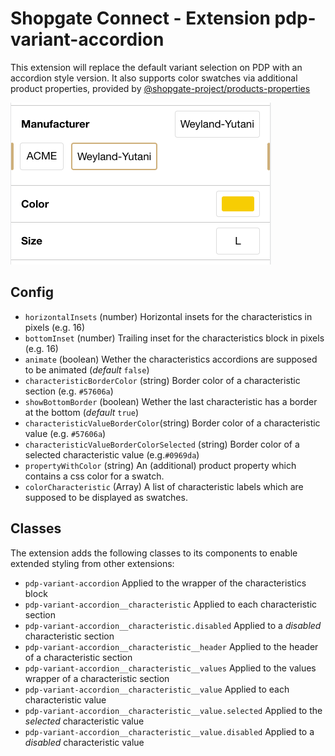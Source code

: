 # Shopgate Connect - Extension pdp-variant-accordion

This extension will replace the default variant selection on PDP with an accordion style version. It also supports color swatches via additional product properties, provided by [@shopgate-project/products-properties](https://github.com/shopgate-professional-services/ext-products-properties)

![](assets/01.png)

## Config
- `horizontalInsets` (number) Horizontal insets for the characteristics in pixels (e.g. 16)
- `bottomInset` (number) Trailing inset for the characteristics block in pixels (e.g. 16)
- `animate` (boolean) Wether the characteristics accordions are supposed to be animated (_default_ `false`)
- `characteristicBorderColor` (string) Border color of a characteristic section (e.g. `#57606a`)
- `showBottomBorder` (boolean) Wether the last characteristic has a border at the bottom (_default_ `true`)
- `characteristicValueBorderColor`(string) Border color of a characteristic value (e.g. `#57606a`)
- `characteristicValueBorderColorSelected` (string) Border color of a selected characteristic value (e.g.`#0969da`)
- `propertyWithColor` (string) An (additional) product property which contains a css color for a swatch.
- `colorCharacteristic` (Array) A list of characteristic labels which are supposed to be displayed as swatches.

## Classes

The extension adds the following classes to its components to enable extended styling from other extensions:

- `pdp-variant-accordion` Applied to the wrapper of the characteristics block
- `pdp-variant-accordion__characteristic` Applied to each characteristic section
- `pdp-variant-accordion__characteristic.disabled` Applied to a _disabled_ characteristic section
- `pdp-variant-accordion__characteristic__header` Applied to the header of a characteristic section
- `pdp-variant-accordion__characteristic__values` Applied to the values wrapper of a characteristic section
- `pdp-variant-accordion__characteristic__value` Applied to each characteristic value
- `pdp-variant-accordion__characteristic__value.selected` Applied to the _selected_ characteristic value
- `pdp-variant-accordion__characteristic__value.disabled` Applied to a _disabled_ characteristic value
